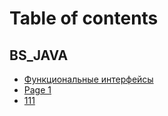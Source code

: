 # Table of contents

## BS\_JAVA

* [Функциональные интерфейсы](README.md)
* [Page 1](bs\_java/page-1.md)
* [111](bs\_java/111.md)
